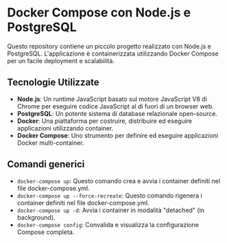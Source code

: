 # Docker Compose con Node.js e PostgreSQL

Questo repository contiene un piccolo progetto realizzato con Node.js e PostgreSQL. L'applicazione è containerizzata utilizzando Docker Compose per un facile deployment e scalabilità.

## Tecnologie Utilizzate

- **Node.js**: Un runtime JavaScript basato sul motore JavaScript V8 di Chrome per eseguire codice JavaScript al di fuori di un browser web.
- **PostgreSQL**: Un potente sistema di database relazionale open-source.
- **Docker**: Una piattaforma per costruire, distribuire ed eseguire applicazioni utilizzando container.
- **Docker Compose**: Uno strumento per definire ed eseguire applicazioni Docker multi-container.

## Comandi generici

- `docker-compose up`: Questo comando crea e avvia i container definiti nel file docker-compose.yml.
- `docker-compose up --force-recreate`: Questo comando rigenera i container definiti nel file docker-compose.yml.
- `docker-compose up -d`: Avvia i container in modalità "detached" (in background).
- `docker-compose config`: Convalida e visualizza la configurazione Compose completa.
